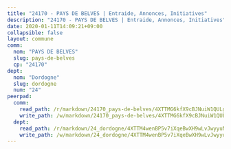 ```yaml
---
title: "24170 - PAYS DE BELVES | Entraide, Annonces, Initiatives"
description: "24170 - PAYS DE BELVES | Entraide, Annonces, Initiatives"
date: 2020-01-11T14:09:21+09:00
collapsible: false
layout: commune
comm:
  nom: "PAYS DE BELVES"
  slug: pays-de-belves
  cp: "24170"
dept:
  nom: "Dordogne"
  slug: dordogne
  num: "24"
peerpad:
  comm:
    read_path: /r/markdown/24170_pays-de-belves/4XTTMG6kfX9cBJNuiW1QULgNnDooQLsrwYAyyEUaBagCNoxNw
    write_path: /w/markdown/24170_pays-de-belves/4XTTMG6kfX9cBJNuiW1QULgNnDooQLsrwYAyyEUaBagCNoxNw-K3TgUVW5uuFJMF9LQapeDFhhgaxuDfYn2gqLeLL4LkbiYQBfkGpCST7YqBQaandbCs2i6uWP8oUe4UUctT7Sjy8YgbqUqDJNxMyb7Y1cnDDGKDaN2gRGVhFLNYpfn7MxFRdCcCr7
  dept:
    read_path: /r/markdown/24_dordogne/4XTTM4wenBP5v7iXqeBwXH9wLvJwyyuNKzLxRyGzSZXmCuzgg
    write_path: /w/markdown/24_dordogne/4XTTM4wenBP5v7iXqeBwXH9wLvJwyyuNKzLxRyGzSZXmCuzgg-K3TgUusQQUSAmJPXozCTSBeqjqksxkVWGVxtHwEFrs5RuocQr8weKG2oQg7MVeg2F9Hhv7ggtBiBU8D9pdXEPa9M67VU3BzgAG9BCtQw3VY3Xcxk2YSegk3iUXMkpicGxxJr7mWp
---
```


